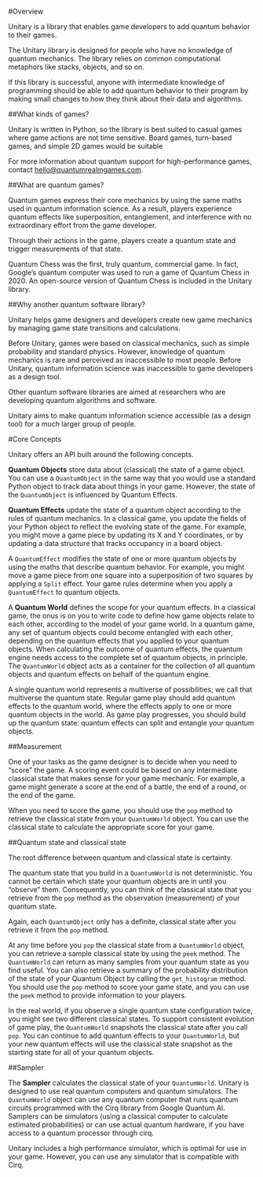 #Overview

Unitary is a library that enables game developers to add quantum behavior to their games. 

The Unitary library is designed for people who have no knowledge of quantum mechanics. The library relies on common computational metaphors like stacks, objects, and so on.

If this library is successful, anyone with intermediate knowledge of programming should be able to add quantum behavior to their program by making small changes to how they think about their data and algorithms. 


##What kinds of games?

Unitary is written in Python, so the library is best suited to casual games where game actions are not time sensitive. Board games, turn-based games, and simple 2D games would be suitable

For more information about quantum support for high-performance games, contact hello@quantumrealmgames.com.


##What are quantum games?

Quantum games express their core mechanics by using the same maths used in quantum information science. As a result, players experience quantum effects like superposition, entanglement, and interference with no extraordinary effort from the game developer.

Through their actions in the game, players create a quantum state and trigger measurements of that state. 

Quantum Chess was the first, truly quantum, commercial game. In fact, Google’s quantum computer was used to run a game of Quantum Chess in 2020. An open-source version of Quantum Chess is included in the Unitary library.

##Why another quantum software library?

Unitary helps game designers and developers create new game mechanics by managing game state transitions and calculations. 

Before Unitary, games were based on classical mechanics, such as simple probability and standard physics. However, knowledge of quantum mechanics is rare and perceived as inaccessible to most people. Before Unitary, quantum information science was inaccessible to game developers as a design tool.

Other quantum software libraries are aimed at researchers who are developing quantum algorithms and software.

Unitary aims to make quantum information science accessible (as a design tool) for a much larger group of people.


#Core Concepts

Unitary offers an API built around the following concepts.

**Quantum Objects** store data about (classical) the state of a game object. You can use a `QuantumObject` in the same way that you would use a standard Python object to track data about things in your game. However, the state of the `QuantumObject` is influenced by Quantum Effects.

**Quantum Effects** update the state of a quantum object according to the rules of quantum mechanics. In a classical game, you update the fields of your Python object to reflect the evolving state of the game. For example, you might move a game piece by updating its X and Y coordinates, or by updating a data structure that tracks occupancy in a board object. 

A `QuantumEffect` modifies the state of one or more quantum objects by using the maths that describe quantum behavior. For example, you might move a game piece from one square into a superposition of two squares by applying a `Split` effect. Your game rules determine when you apply a `QuantumEffect` to quantum objects.

A **Quantum World** defines the scope for your quantum effects. In a classical game, the onus is on you to write code to define how game objects relate to each other, according to the model of your game world. In a quantum game, any set of quantum objects could become entangled with each other, depending on the quantum effects that you applied to your quantum objects. When calculating the outcome of quantum effects, the quantum engine needs access to the complete set of quantum objects, in principle. The `QuantumWorld` object acts as a container for the collection of all quantum objects and quantum effects on behalf of the quantum engine.

A single quantum world represents a multiverse of possibilities; we call that multiverse the quantum state. Regular game play should add quantum effects to the quantum world, where the effects apply to one or more quantum objects in the world. As game play progresses, you should build up the quantum state: quantum effects can split and entangle your quantum objects.

##Measurement

One of your tasks as the game designer is to decide when you need to “score” the game. A scoring event could be based on any intermediate classical state that makes sense for your game mechanic. For example, a game might generate a score at the end of a battle, the end of a round, or the end of the game.

When you need to score the game, you should use the `pop` method to retrieve the classical state from your `QuantumWorld` object. You can use the classical state to calculate the appropriate score for your game. 

##Quantum state and classical state

The root difference between quantum and classical state is certainty.

The quantum state that you build in a `QuantumWorld` is not deterministic. You cannot be certain which state your quantum objects are in until you “observe” them. Consequently, you can think of the classical state that you retrieve from the `pop` method as the observation (measurement) of your quantum state. 

Again, each `QuantumObject` only has a definite, classical state after you retrieve it from the `pop` method. 

At any time before you `pop` the classical state from a `QuantumWorld` object, you can retrieve a sample classical state by using the `peek` method. The `QuantumWorld` can return as many samples from your quantum state as you find useful. You can also retrieve a summary of the probability distribution of the state of your Quantum Object by calling the `get_histogram` method. You should use the `pop` method to score your game state, and you can use the `peek` method to provide information to your players.

In the real world, if you observe a single quantum state configuration twice, you might see two different classical states. To support consistent evolution of game play, the `QuantumWorld` snapshots the classical state after you call `pop`. You can continue to add quantum effects to your `QuantumWorld`, but your new quantum effects will use the classical state snapshot as the starting state for all of your quantum objects. 

##Sampler

The **Sampler** calculates the classical state of your `QuantumWorld`. Unitary is designed to use real quantum computers and quantum simulators. The `QuantumWorld` object can use any quantum computer that runs quantum circuits programmed with the Cirq library from Google Quantum AI. Samplers can be simulators (using a classical computer to calculate estimated probabilities) or can use actual quantum hardware, if you have access to a quantum processor through cirq.

Unitary includes a high performance simulator, which is optimal for use in your game. However, you can use any simulator that is compatible with Cirq.
